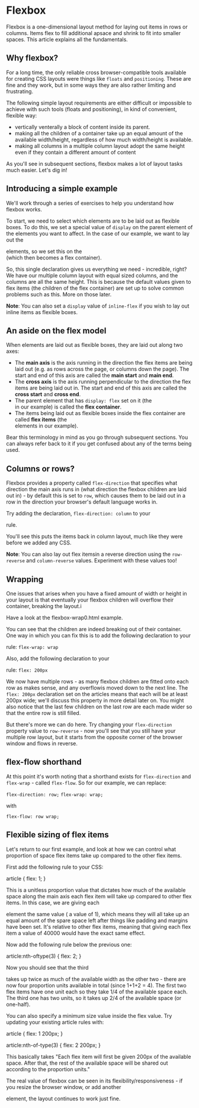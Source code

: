# Flexbox #
Flexbox is a one-dimensional layout method for laying out items in rows or columns. Items flex to fill additional apsace and shrink to fit into smaller spaces. This article explains all the fundamentals.

## Why flexbox? ##
For a long time, the only reliable cross browser-compatible tools available for creating CSS layouts were things like `floats` and `positioning`. These are fine and they work, but in some ways they are also rather limiting and frustrating.

The following simple layout requirements are either difficult or impossible to achieve with such tools (floats and positioning), in kind of convenient, flexible way:
  * vertically venterally a block of content inside its parent.
  * making all the children of a container take up an equal amount of the available width/height, regardless of how much width/height is available.
  * making all columns in a multiple column layout adopt the same height even if they contain a different amount of content

As you'll see in subsequent sections, flexbox makes a lot of layout tasks much easier. Let's dig in!

## Introducing a simple example ##
We'll work through a series of exercises to help you understand how flexbox works. 

To start, we need to select which elements are to be laid out as flexible boxes. To do this, we set a special value of `display` on the parent element of the elements you want to affect. In the case of our example, we want to lay out the <article> elements, so we set this on the <section> (which then becomes a flex container).

So, this single declaration gives us everything we need - incredible, right? We have our multiple column layout with equal sized columns, and the columns are all the same height. This is because the default values given to flex items (the children of the flex container) are set up to solve common problems such as this. More on those later.

**Note**: You can also set a `display` value of `inline-flex` if you wish to lay out inline items as flexible boxes.

## An aside on the flex model ##
When elements are laid out as flexible boxes, they are laid out along two axes: 

  * The **main axis** is the axis running in the direction the flex items are being laid out (e.g. as rows across the page, or columns down the page). The start and end of this axis are called the **main start** and **main end**.
  * The **cross axis** is the axis running perpendicular to the direction the flex items are being laid out in. The start and end of this axis are called the **cross start** and **cross end**.
  * The parent element that has `display: flex` set on it (the <section> in our example) is called the **flex container**.
  * The items being laid out as flexible boxes inside the flex container are called **flex items** (the <article> elements in our example).

Bear this terminology in mind as you go through subsequent sections. You can always refer back to it if you get confused about any of the terms being used.

## Columns or rows? ##
Flexbox provides a property called `flex-direction` that specifies what direction the main axis runs in (what direction the flexbox children are laid out in) - by default this is set to `row`, which causes them to be laid out in a row in the direction your browser's default language works in.

Try adding the declaration, `flex-direction: column` to your <section> rule.

You'll see this puts the items back in column layout, much like they were before we added any CSS.

**Note**: You can also lay out flex itemsin a reverse direction using the `row-reverse` and `column-reverse` values. Experiment with these values too!

## Wrapping ##
One issues that arises when you have a fixed amount of width or height in your layout is that eventually your flexbox children will overflow their container, breaking the layout.i

Have a look at the flexbox-wrap0.html example.

You can see that the children are indeed breaking out of their container. One way in which you can fix this is to add the following declaration to your <section> rule:
  `flex-wrap: wrap`

Also, add the following declaration to your <article> rule:
  `flex: 200px`

We now have multiple rows - as many flexbox children are fitted onto each row as makes sense, and any overflowis moved down to the next line. The `flex: 200px` declaration set on the articles means that each will be at least 200px wide; we'll discuss this property in more detail later on. You might also notice that the last few children on the last row are each made wider so that the entire row is still filled.

But there's more we can do here. Try changing your `flex-direction` property value to `row-reverse` - now you'll see that you still have your multiple row layout, but it starts from the opposite corner of the browser window and flows in reverse.

## flex-flow shorthand ##
At this point it's worth noting that a shorthand exists for `flex-direction` and `flex-wrap` - called `flex-flow`. So for our example, we can replace: 

`flex-direction: row;`
`flex-wrap: wrap;`

with

`flex-flow: row wrap;`

## Flexible sizing of flex items ##
Let's return to our first example, and look at how we can control what proportion of space flex items take up compared to the other flex items. 

First add the following rule to your CSS:

article {
  flex: 1;
}

This is a unitless proportion value that dictates how much of the available space along the main axis each flex item will take up compared to other flex items. In this case, we are giving each <article> element the same value ( a value of 1), which means they will all take up an equal amount of the spare space left after things like padding and margins have been set. It's relative to other flex items, meaning that giving each flex item a value of 40000 would have the exact same effect.

Now add the following rule below the previous one:

article:nth-oftype(3) {
  flex: 2;
}

Now you should see that the third <article> takes up twice as much of the available width as the other two - there are now four proportion units available in total (since 1+1+2 = 4). The first two flex items have one unit each so they take 1/4 of the available space each. The third one has two units, so it takes up 2/4 of the available space (or one-half).

You can also specify a minimum size value inside the flex value. Try updating your existing article rules with: 

article {
  flex: 1 200px;
}

article:nth-of-type(3) {
  flex: 2 200px;
}

This basically takes "Each flex item will first be given 200px of the available space. After that, the rest of the available space will be shared out according to the proportion units." 

The real value of flexbox can be seen in its flexibility/responsiveness - if you resize the browser window, or add another <article> element, the layout continues to work just fine.